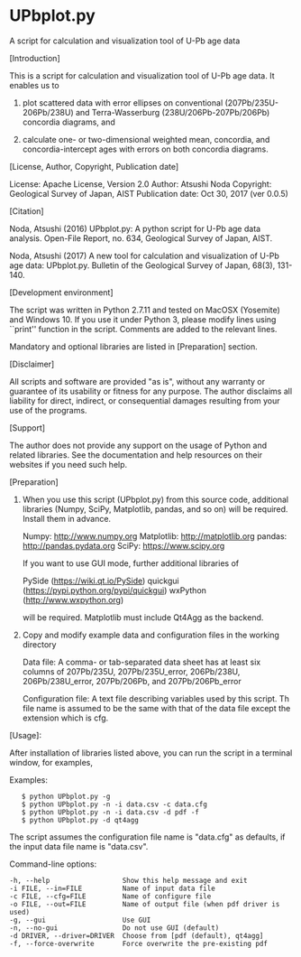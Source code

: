 # UPbplot.py
A script for calculation and visualization tool of U-Pb age data

[Introduction]

This is a script for calculation and visualization tool of U-Pb age
data.  It enables us to

1. plot scattered data with error ellipses on conventional
(207Pb/235U-206Pb/238U) and Terra-Wasserburg (238U/206Pb-207Pb/206Pb)
concordia diagrams, and

2. calculate one- or two-dimensional weighted mean, concordia, and
concordia-intercept ages with errors on both concordia diagrams.


[License, Author, Copyright, Publication date]

License: Apache License, Version 2.0
Author: Atsushi Noda
Copyright: Geological Survey of Japan, AIST
Publication date: Oct 30, 2017 (ver 0.0.5)


[Citation]

Noda, Atsushi (2016) UPbplot.py: A python script for U-Pb age data
analysis. Open-File Report, no. 634, Geological Survey of Japan, AIST.

Noda, Atsushi (2017) A new tool for calculation and visualization
of U-Pb age data: UPbplot.py.  Bulletin of the Geological Survey of
Japan, 68(3), 131-140.


[Development environment]

The script was written in Python 2.7.11 and tested on MacOSX
(Yosemite) and Windows 10.  If you use it under Python 3, please
modify lines using ``print'' function in the script.  Comments are
added to the relevant lines.

Mandatory and optional libraries are listed in [Preparation] section.


[Disclaimer]

All scripts and software are provided "as is", without any
warranty or guarantee of its usability or fitness for any purpose.
The author disclaims all liability for direct, indirect, or
consequential damages resulting from your use of the programs.


[Support]

The author does not provide any support on the usage of Python and
related libraries.  See the documentation and help resources on their
websites if you need such help.


[Preparation]

1. When you use this script (UPbplot.py) from this source code,
   additional libraries (Numpy, SciPy, Matplotlib, pandas, and so on)
   will be required.  Install them in advance.

   Numpy: http://www.numpy.org
   Matplotlib: http://matplotlib.org
   pandas: http://pandas.pydata.org
   SciPy: https://www.scipy.org

   If you want to use GUI mode, further additional libraries of

   PySide (https://wiki.qt.io/PySide)
   quickgui (https://pypi.python.org/pypi/quickgui)
   wxPython (http://www.wxpython.org)

   will be required.  Matplotlib must include Qt4Agg as the backend.

2. Copy and modify example data and configuration files in the working
   directory

   Data file: A comma- or tab-separated data sheet has at least six
      columns of 207Pb/235U, 207Pb/235U_error, 206Pb/238U,
      206Pb/238U_error, 207Pb/206Pb, and 207Pb/206Pb_error

   Configuration file: A text file describing variables used by this
      script.  Th file name is assumed to be the same with that of the
      data file except the extension which is cfg.

[Usage]:

After installation of libraries listed above, you can run the script
in a terminal window, for examples,

Examples: 

	   $ python UPbplot.py -g
	   $ python UPbplot.py -n -i data.csv -c data.cfg
	   $ python UPbplot.py -n -i data.csv -d pdf -f
	   $ python UPbplot.py -d qt4agg


The script assumes the configuration file name is "data.cfg" as
defaults, if the input data file name is "data.csv".

Command-line options:

	-h, --help                  Show this help message and exit
	-i FILE, --in=FILE          Name of input data file
	-c FILE, --cfg=FILE         Name of configure file
	-o FILE, --out=FILE         Name of output file (when pdf driver is used)
	-g, --gui                   Use GUI
	-n, --no-gui                Do not use GUI (default)
	-d DRIVER, --driver=DRIVER  Choose from [pdf (default), qt4agg]
	-f, --force-overwrite       Force overwrite the pre-existing pdf


